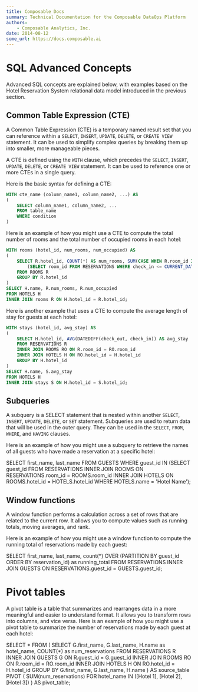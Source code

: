 ```yaml
---
title: Composable Docs
summary: Technical Documentation for the Composable DataOps Platform
authors:
    - Composable Analytics, Inc.
date: 2014-08-12
some_url: https://docs.composable.ai
---
```


# SQL Advanced Concepts

Advanced SQL concepts are explained below, with examples based on the Hotel Reservation System relational data model introduced in the previous section.

## Common Table Expression (CTE)

A Common Table Expression (CTE) is a temporary named result set that you can reference within a `SELECT`, `INSERT`, `UPDATE`, `DELETE`, or `CREATE VIEW` statement. It can be used to simplify complex queries by breaking them up into smaller, more manageable pieces.

A CTE is defined using the `WITH` clause, which precedes the `SELECT`, `INSERT`, `UPDATE`, `DELETE`, or `CREATE VIEW` statement. It can be used to reference one or more CTEs in a single query.

Here is the basic syntax for defining a CTE:

``` sql
WITH cte_name (column_name1, column_name2, ...) AS
(
    SELECT column_name1, column_name2, ...
    FROM table_name
    WHERE condition
)
```

Here is an example of how you might use a CTE to compute the total number of rooms and the total number of occupied rooms in each hotel:

``` sql
WITH rooms (hotel_id, num_rooms, num_occupied) AS
(
    SELECT R.hotel_id, COUNT(*) AS num_rooms, SUM(CASE WHEN R.room_id IN
        (SELECT room_id FROM RESERVATIONS WHERE check_in <= CURRENT_DATE AND check_out > CURRENT_DATE) THEN 1 ELSE 0 END) AS num_occupied
    FROM ROOMS R
    GROUP BY R.hotel_id
)
SELECT H.name, R.num_rooms, R.num_occupied
FROM HOTELS H
INNER JOIN rooms R ON H.hotel_id = R.hotel_id;
```

Here is another example that uses a CTE to compute the average length of stay for guests at each hotel:

``` sql
WITH stays (hotel_id, avg_stay) AS
(
    SELECT H.hotel_id, AVG(DATEDIFF(check_out, check_in)) AS avg_stay
    FROM RESERVATIONS R
    INNER JOIN ROOMS RO ON R.room_id = RO.room_id
    INNER JOIN HOTELS H ON RO.hotel_id = H.hotel_id
    GROUP BY H.hotel_id
)
SELECT H.name, S.avg_stay
FROM HOTELS H
INNER JOIN stays S ON H.hotel_id = S.hotel_id;
```

## Subqueries

A subquery is a SELECT statement that is nested within another `SELECT`, `INSERT`, `UPDATE`, `DELETE`, or `SET` statement. Subqueries are used to return data that will be used in the outer query. They can be used in the `SELECT`, `FROM`, `WHERE`, and `HAVING` clauses.

Here is an example of how you might use a subquery to retrieve the names of all guests who have made a reservation at a specific hotel:

SELECT first_name, last_name
FROM GUESTS
WHERE guest_id IN
    (SELECT guest_id
     FROM RESERVATIONS
     INNER JOIN ROOMS ON RESERVATIONS.room_id = ROOMS.room_id
     INNER JOIN HOTELS ON ROOMS.hotel_id = HOTELS.hotel_id
     WHERE HOTELS.name = 'Hotel Name');

## Window functions

A window function performs a calculation across a set of rows that are related to the current row. It allows you to compute values such as running totals, moving averages, and rank.

Here is an example of how you might use a window function to compute the running total of reservations made by each guest:

SELECT first_name, last_name, count(*) OVER (PARTITION BY guest_id ORDER BY reservation_id) as running_total
FROM RESERVATIONS
INNER JOIN GUESTS ON RESERVATIONS.guest_id = GUESTS.guest_id;

# Pivot tables

A pivot table is a table that summarizes and rearranges data in a more meaningful and easier to understand format. It allows you to transform rows into columns, and vice versa.
Here is an example of how you might use a pivot table to summarize the number of reservations made by each guest at each hotel:

SELECT *
FROM
(
    SELECT G.first_name, G.last_name, H.name as hotel_name, COUNT(*) as num_reservations
    FROM RESERVATIONS R
    INNER JOIN GUESTS G ON R.guest_id = G.guest_id
    INNER JOIN ROOMS RO ON R.room_id = RO.room_id
    INNER JOIN HOTELS H ON RO.hotel_id = H.hotel_id
    GROUP BY G.first_name, G.last_name, H.name
) AS source_table
PIVOT
(
    SUM(num_reservations)
    FOR hotel_name IN ([Hotel 1], [Hotel 2], [Hotel 3])
) AS pivot_table;